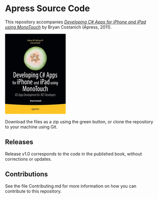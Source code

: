 # Apress Source Code

This repository accompanies [*Developing C# Apps for iPhone and iPad using MonoTouch*](http://www.apress.com/9781430231745) by Bryan Costanich (Apress, 2011).

![Cover image](9781430231745.jpg)

Download the files as a zip using the green button, or clone the repository to your machine using Git.

## Releases

Release v1.0 corresponds to the code in the published book, without corrections or updates.

## Contributions

See the file Contributing.md for more information on how you can contribute to this repository.
